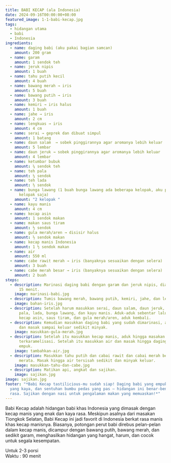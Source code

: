 ```yaml
---
title: BABI KECAP (ala Indonesia)
date: 2024-09-16T00:00:00+08:00
featured_image: 1-1-babi-kecap.jpg
tags:
  - hidangan utama
  - babi
  - Indonesia
ingredients:
  - name: daging babi (aku pakai bagian samcan)
    amount: 200 gram
  - name: garam
    amount: 1 sendok teh
  - name: jeruk nipis
    amount: 1 buah
  - name: tahu putih kecil
    amount: 4 buah
  - name: bawang merah → iris
    amount: 5 buah
  - name: bawang putih → iris
    amount: 3 buah
  - name: kemiri → iris halus
    amount: 1 buah
  - name: jahe → iris
    amount: 2 cm
  - name: lengkuas → iris
    amount: 4 cm
  - name: serai → geprek dan dibuat simpul
    amount: 1 batang
  - name: daun salam  → sobek pinggirannya agar aromanya lebih keluar
    amount: 5 lembar
  - name: daun jeruk → sobek pinggirannya agar aromanya lebih keluar
    amount: 4 lembar
  - name: ketumbar bubuk
    amount: ¼ sendok teh
  - name: teh pala
    amount: ¼ sendok
  - name: teh lada
    amount: ½ sendok
  - name: bunga lawang (1 buah bunga lawang ada beberapa kelopak, aku pakai 2
      kelopak saja)
    amount: "2 kelopak "
  - name: kayu manis
    amount: 4 cm
  - name: kecap asin
    amount: 1 sendok makan
  - name: makan saus tiram
    amount: ½ sendok
  - name: gula merah/aren → disisir halus
    amount: ½ sendok makan
  - name: kecap manis Indonesia
    amount: 1 ½ sendok makan
  - name: air
    amount: 550 ml
  - name: cabe rawit merah → iris (banyaknya sesuaikan dengan selera)
    amount: 3 buah
  - name: cabe merah besar → iris (banyaknya sesuaikan dengan selera)
    amount: 2 buah
steps:
  - description: Marinasi daging babi dengan garam dan jeruk nipis, diamkan minimum
      15 menit.
    image: marinasi-babi.jpg
  - description: Tumis bawang merah, bawang putih, kemiri, jahe, dan lengkuas hingga harum.
    image: bahan-iris.jpg
  - description: Setelah harum masukkan serai, daun salam, daun jeruk, ketumbar,
      pala, lada, bunga lawang, dan kayu manis. Aduk-aduk sebentar lalu masukkan
      kecap asin, saus tiram, dan gula merah/aren, aduk kembali.
  - description: Kemudian masukkan daging babi yang sudah dimarinasi, aduk merata
      dan masak sampai keluar sedikit minyak.
    image: masukkan-gula-merah.jpg
  - description: Setelah itu masukkan kecap manis, aduk hingga masakan sedikit
      terkaramelisasi. Setelah itu masukkan air dan masak hingga daging hampir
      empuk.
    image: tambahkan-air.jpg
  - description: Masukkan tahu putih dan cabai rawit dan cabai merah besar, aduk
      merata. Masak hingga air tersisah sedikit dan minyak keluar.
    image: masukkan-tahu-dan-cabe.jpg
  - description: Matikan api, angkat dan sajikan.
    image: sajikan.jpg
image: sajikan.jpg
footer: "*Babi Kecap tastilicious-mu sudah siap! Daging babi yang empuk, saus
  yang kaya, dan sentuhan bumbu pedas yang pas — hidangan ini benar-benar penuh
  rasa. Sajikan dengan nasi untuk pengalaman makan yang memuaskan!*"
---
```

Babi Kecap adalah hidangan babi khas Indonesia yang dimasak dengan kecap manis yang enak dan kaya rasa. Meskipun asalnya dari masakan Tiongkok Selatan, Babi Kecap ini jadi favorit di Indonesia berkat rasa manis khas kecap manisnya. Biasanya, potongan perut babi direbus pelan-pelan dalam kecap manis, dicampur dengan bawang putih, bawang merah, dan sedikit garam, menghasilkan hidangan yang hangat, harum, dan cocok untuk segala kesempatan.



Untuk 2-3 porsi\
Waktu : 90 menit
